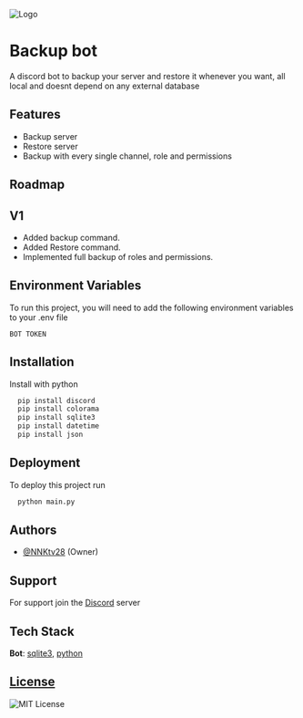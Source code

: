 
![Logo]()

# Backup bot

A discord bot to backup your server and restore it whenever you want, all local and doesnt depend on any external database


## Features

- Backup server
- Restore server
- Backup with every single channel, role and permissions


## Roadmap

## V1
- Added backup command.
- Added Restore command.
- Implemented full backup of roles and permissions.
## Environment Variables

To run this project, you will need to add the following environment variables to your .env file

`BOT TOKEN`

## Installation

Install with python

```bash
  pip install discord
  pip install colorama
  pip install sqlite3
  pip install datetime
  pip install json
```
    
## Deployment

To deploy this project run

```bash
  python main.py
```


## Authors

- [@NNKtv28](https://github.com/NNKTV28) (Owner)


## Support

For support join the [Discord](https://discord.gg/) server

## Tech Stack

**Bot**: [sqlite3](https://docs.python.org/3/library/sqlite3.html), [python](https://docs.python.org/3/)


## [License](https://choosealicense.com/licenses/mit/)

![MIT License](https://img.shields.io/badge/License-MIT-green.svg)


